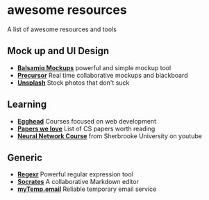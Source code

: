 # awesome resources
A list of awesome resources and tools

## Mock up and UI Design

- **[Balsamiq Mockups](https://balsamiq.com/products/mockups/)** powerful and simple mockup tool
- **[Precursor](https://precursorapp.com/)** Real time collaborative mockups and blackboard
- **[Unsplash](https://unsplash.com/)** Stock photos that don't suck

## Learning

- **[Egghead](https://egghead.io/articles/gentle-introduction-to-the-react-flux-architecture)** Courses focused on web development
- **[Papers we love](https://github.com/papers-we-love/papers-we-love)** List of CS papers worth reading
- **[Neural Network Course](https://www.youtube.com/playlist?list=PL6Xpj9I5qXYEcOhn7TqghAJ6NAPrNmUBH)** from Sherbrooke University on youtube

## Generic

- **[Regexr](http://regexr.com/)** Powerful regular expression tool
- **[Socrates](http://socrates.io/)** A collaborative Markdown editor
- **[myTemp.email](https://mytemp.email/)** Reliable temporary email service
